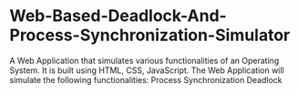 # Web-Based-Deadlock-And-Process-Synchronization-Simulator
A Web Application that simulates various functionalities of an Operating System. 
It is built using HTML, CSS, JavaScript.
The Web Application will simulate the following functionalities:
Process Synchronization
Deadlock


